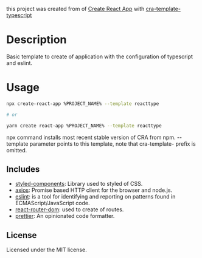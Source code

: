 this project was created from of [Create React App](https://github.com/facebook/create-react-app) with [cra-template-typescript](https://github.com/facebook/create-react-app/tree/master/packages/cra-template-typescript)

# **Description**

Basic template to create of application with the configuration of typescript and eslint.

# Usage

```sh
npx create-react-app %PROJECT_NAME% --template reacttype

# or

yarn create react-app %PROJECT_NAME% --template reacttype
```
npx command installs most recent stable version of CRA from npm. --template parameter points to this template, note that cra-template- prefix is omitted.

## Includes
- [styled-components](https://github.com/styled-components/styled-components): Library used to styled of CSS.
- [axios](https://github.com/axios/axios): Promise based HTTP client for the browser and node.js.
- [eslint](https://github.com/eslint/eslint): is a tool for identifying and reporting on patterns found in ECMAScript/JavaScript code.
- [react-router-dom](https://reacttraining.com/react-router/web/guides/quick-start): used to create of routes.
- [prettier](https://github.com/prettier/prettier): An opinionated code formatter.

## License
Licensed under the MIT license.


